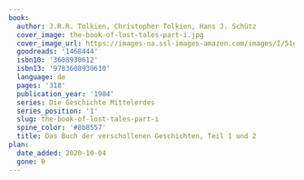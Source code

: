 ```yaml
---
book:
  author: J.R.R. Tolkien, Christopher Tolkien, Hans J. Schütz
  cover_image: the-book-of-lost-tales-part-i.jpg
  cover_image_url: https://images-na.ssl-images-amazon.com/images/I/51dyT2waneL._SX311_BO1,204,203,200_.jpg
  goodreads: '1468444'
  isbn10: '3608930612'
  isbn13: '9783608930610'
  language: de
  pages: '318'
  publication_year: '1984'
  series: Die Geschichte Mittelerdes
  series_position: '1'
  slug: the-book-of-lost-tales-part-i
  spine_color: '#8b8557'
  title: Das Buch der verschollenen Geschichten, Teil 1 und 2
plan:
  date_added: 2020-10-04
  gone: θ
---
```

